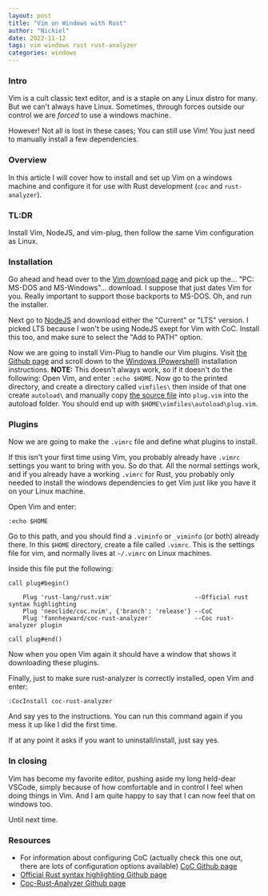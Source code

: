 ```yaml
---
layout: post
title: "Vim on Windows with Rust"
author: "Nickiel"
date: 2022-11-12
tags: vim windows rust rust-analyzer
categories: windows
---
```

### Intro
Vim is a cult classic text editor, and is a staple on any Linux distro for many. But we can't always have Linux. Sometimes, through forces outside our control we are *forced* to use a windows machine. 

However! Not all is lost in these cases; You can still use Vim! You just need to manually install a few dependencies.

### Overview
In this article I will cover how to install and set up Vim on a windows machine and configure it for use with Rust development (`coc` and `rust-analyzer`).

### TL:DR
Install Vim, NodeJS, and vim-plug, then follow the same Vim configuration as Linux.

### Installation
Go ahead and head over to the [Vim download page](https://www.vim.org/download.php) and pick up the... "PC: MS-DOS and MS-Windows"... download. I suppose that just dates Vim for you. Really important to support those backports to MS-DOS. Oh, and run the installer. 

Next go to [NodeJS](https://nodejs.org/en/) and download either the "Current" or "LTS" version. I picked LTS because I won't be using NodeJS exept for Vim with CoC. Install this too, and make sure to select the "Add to PATH" option.

Now we are going to install Vim-Plug to handle our Vim plugins. Visit [the Github page](https://github.com/junegunn/vim-plug) and scroll down to the [Windows (Powershell)](https://github.com/junegunn/vim-plug#windows-powershell-1) installation instructions. 
**NOTE:** This doesn't always work, so if it doesn't do the following: Open Vim, and enter `:echo $HOME`. Now go to the printed directory, and create a directory called `vimfiles\` then inside of that one create `autoload\` and manually copy [the source file](https://raw.githubusercontent.com/junegunn/vim-plug/master/plug.vim) into `plug.vim` into the autoload folder. You should end up with `$HOME\vimfiles\autoload\plug.vim`.

### Plugins
Now we are going to make the `.vimrc` file and define what plugins to install. 

If this isn't your first time using Vim, you probably already have `.vimrc` settings you want to bring with you. So do that. All the normal settings work, and if you already have a working `.vimrc` for Rust, you probably only needed to install the windows dependencies to get Vim just like you have it on your Linux machine.

Open Vim and enter:
```VIM
:echo $HOME
```
Go to this path, and you should find a `.viminfo` or `_viminfo` (or both) already there. In this `$HOME` directory, create a file called `.vimrc`. This is the settings file for vim, and normally lives at `~/.vimrc` on Linux machines.

Inside this file put the following:
```Vim
call plug#begin()

    Plug 'rust-lang/rust.vim'                       --Official rust syntax highlighting
    Plug 'neoclide/coc.nvim', {'branch': 'release'} --CoC   
    Plug 'fannheyward/coc-rust-analyzer'            --Coc rust-analyzer plugin

call plug#end()
```

Now when you open Vim again it should have a window that shows it downloading these plugins. 

Finally, just to make sure rust-analyzer is correctly installed, open Vim and enter:
```Vim
:CocInstall coc-rust-analyzer
```
And say yes to the instructions. You can run this command again if you mess it up like I did the first time.

If at any point it asks if you want to uninstall/install, just say yes.

### In closing
Vim has become my favorite editor, pushing aside my long held-dear VSCode, simply because of how comfortable and in control I feel when doing things in Vim. And I am quite happy to say that I can now feel that on windows too.

Until next time.

### Resources
- For information about configuring CoC (actually check this one out, there are lots of configuration options available) [CoC Github page](https://github.com/neoclide/coc.nvim/)
- [Official Rust syntax highlighting Github page](https://github.com/rust-lang/rust.vim)
- [Coc-Rust-Analyzer Github page](https://github.com/fannheyward/coc-rust-analyzer)


